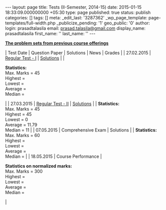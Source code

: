 --- layout: page title: Tests (II-Semester, 2014-15) date: 2015-01-15 18:33:09.000000000 +05:30 type: page published: true status: publish categories: [] tags: [] meta: \_edit\_last: '3287362' \_wp\_page\_template: page-templates/full-width.php \_publicize\_pending: '1' geo\_public: '0' author: login: prasadtalasila email: prasad.talasila@gmail.com display\_name: prasadtalasila first\_name: '' last\_name: '' ---

[**The problem sets from previous course offerings**](https://www.dropbox.com/s/sxoc3q1r1p2dcnn/problem_sets.rar?dl=1)

| Test Date | Question Paper | Solutions | News | Grades |
| 27.02.2015 | [Regular Test - I](https://www.dropbox.com/s/39xo7t2wdu9xyyd/test1.pdf?dl=1) | [Solutions](https://www.dropbox.com/s/v2r2d2l015n0akc/test1sol.pdf?dl=1) | | 

**Statistics:**  
Max. Marks = 45  
Highest =  
Lowest =  
Average =  
Median =

 |
| 27.03.2015 | [Regular Test - II](https://www.dropbox.com/s/wplupet4pj7grzb/test2.pdf?dl=1) | [Solutions](https://www.dropbox.com/s/27celyvahy2blwl/test2sol.pdf?dl=1) | | **Statistics:**  
Max. Marks = 45  
Highest = 45  
Lowest = 0  
Average = 11.79  
Median = 11 |
| 07.05.2015 | Comprehensive Exam | Solutions | | **Statistics:**  
Max. Marks = 60  
Highest =  
Lowest =  
Average =  
Median = |
| 18.05.2015 | Course Performance | 

**Statistics on normalized marks:**  
Max. Marks = 300  
Highest =  
Lowest =  
Average =  
Median =

 |

